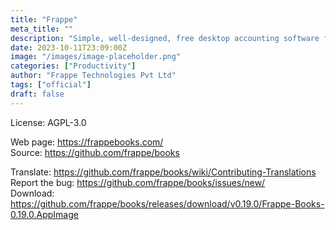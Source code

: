 ```yaml
---
title: "Frappe"
meta_title: ""
description: "Simple, well-designed, free desktop accounting software for freelancers and small businesses"
date: 2023-10-11T23:09:00Z
image: "/images/image-placeholder.png"
categories: ["Productivity"]
author: "Frappe Technologies Pvt Ltd"
tags: ["official"]
draft: false
---
```


License: AGPL-3.0

Web page: https://frappebooks.com/  
Source: https://github.com/frappe/books

Translate: https://github.com/frappe/books/wiki/Contributing-Translations  
Report the bug: https://github.com/frappe/books/issues/new/   
Download: https://github.com/frappe/books/releases/download/v0.19.0/Frappe-Books-0.19.0.AppImage
